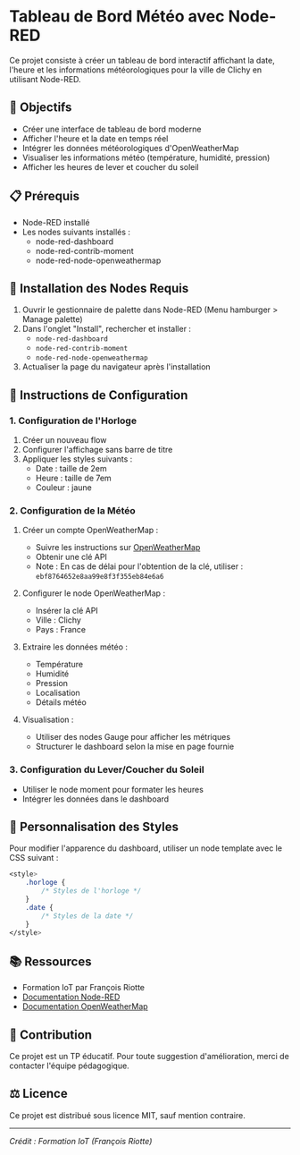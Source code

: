 # Tableau de Bord Météo avec Node-RED

Ce projet consiste à créer un tableau de bord interactif affichant la date, l'heure et les informations météorologiques pour la ville de Clichy en utilisant Node-RED.

## 🎯 Objectifs

- Créer une interface de tableau de bord moderne
- Afficher l'heure et la date en temps réel
- Intégrer les données météorologiques d'OpenWeatherMap
- Visualiser les informations météo (température, humidité, pression)
- Afficher les heures de lever et coucher du soleil

## 📋 Prérequis

- Node-RED installé
- Les nodes suivants installés :
  - node-red-dashboard
  - node-red-contrib-moment
  - node-red-node-openweathermap

## 🚀 Installation des Nodes Requis

1. Ouvrir le gestionnaire de palette dans Node-RED (Menu hamburger > Manage palette)
2. Dans l'onglet "Install", rechercher et installer :
   - `node-red-dashboard`
   - `node-red-contrib-moment`
   - `node-red-node-openweathermap`
3. Actualiser la page du navigateur après l'installation

## 📝 Instructions de Configuration

### 1. Configuration de l'Horloge

1. Créer un nouveau flow
2. Configurer l'affichage sans barre de titre
3. Appliquer les styles suivants :
   - Date : taille de 2em
   - Heure : taille de 7em
   - Couleur : jaune

### 2. Configuration de la Météo

1. Créer un compte OpenWeatherMap :
   - Suivre les instructions sur [OpenWeatherMap](https://openweathermap.org)
   - Obtenir une clé API
   - Note : En cas de délai pour l'obtention de la clé, utiliser : `ebf8764652e8aa99e8f3f355eb84e6a6`

2. Configurer le node OpenWeatherMap :
   - Insérer la clé API
   - Ville : Clichy
   - Pays : France

3. Extraire les données météo :
   - Température
   - Humidité
   - Pression
   - Localisation
   - Détails météo

4. Visualisation :
   - Utiliser des nodes Gauge pour afficher les métriques
   - Structurer le dashboard selon la mise en page fournie

### 3. Configuration du Lever/Coucher du Soleil

- Utiliser le node moment pour formater les heures
- Intégrer les données dans le dashboard

## 💅 Personnalisation des Styles

Pour modifier l'apparence du dashboard, utiliser un node template avec le CSS suivant :

```css
<style>
    .horloge {
        /* Styles de l'horloge */
    }
    .date {
        /* Styles de la date */
    }
</style>
```

## 📚 Ressources

- Formation IoT par François Riotte
- [Documentation Node-RED](https://nodered.org/docs/)
- [Documentation OpenWeatherMap](https://openweathermap.org/api)

## 🤝 Contribution

Ce projet est un TP éducatif. Pour toute suggestion d'amélioration, merci de contacter l'équipe pédagogique.

## ⚖️ Licence

Ce projet est distribué sous licence MIT, sauf mention contraire.

---
*Crédit : Formation IoT (François Riotte)*